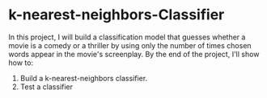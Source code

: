 # k-nearest-neighbors-Classifier
In this project, I will build a classification model that guesses whether a movie is a comedy or a thriller by using only the number of times chosen words appear in the movie's screenplay. By the end of the project, I'll show how to:

1. Build a k-nearest-neighbors classifier.
2. Test a classifier
